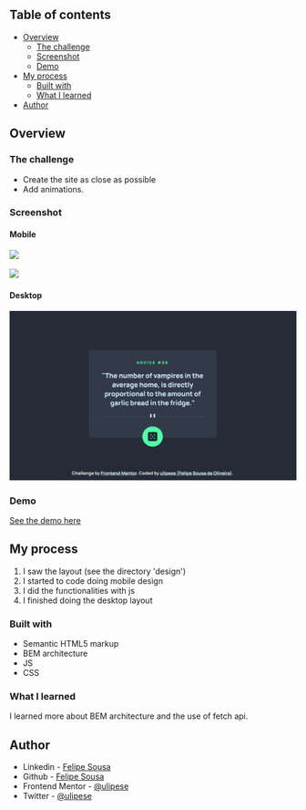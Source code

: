 ## Table of contents

- [Overview](#overview)
  - [The challenge](#the-challenge)
  - [Screenshot](#screenshot)
  - [Demo](#demo)
- [My process](#my-process)
  - [Built with](#built-with)
  - [What I learned](#what-i-learned)
- [Author](#author)


## Overview

### The challenge

  - Create the site as close as possible <br>
  - Add animations. 

### Screenshot

#### Mobile
![](assets/design/my-result-mobile1.png)

![](assets/design/my-result-mobile2.png)

#### Desktop
![](assets/design/my-result-desktop.png)

### Demo

<a href="">See the demo here</a>

## My process

1. I saw the layout (see the directory 'design')
2. I started to code doing mobile design
3. I did the functionalities with js
4. I finished doing the desktop layout

### Built with

- Semantic HTML5 markup
- BEM architecture
- JS
- CSS

### What I learned

I learned more about BEM architecture and the use of fetch api.

## Author

- Linkedin - [Felipe Sousa](https://www.linkedin.com/in/felipe-sousa-0311491b3/)
- Github - [Felipe Sousa](https://www.github.com/ulipese)
- Frontend Mentor - [@ulipese](https://www.frontendmentor.io/profile/ulipese)
- Twitter - [@ulipese](https://www.twitter.com/ulipese)
